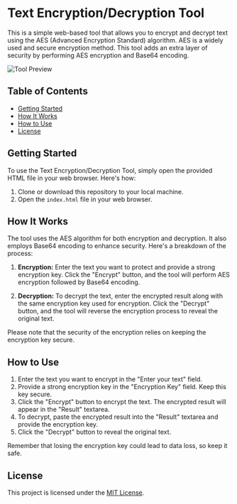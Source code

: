 # Text Encryption/Decryption Tool

This is a simple web-based tool that allows you to encrypt and decrypt text using the AES (Advanced Encryption Standard) algorithm. AES is a widely used and secure encryption method. This tool adds an extra layer of security by performing AES encryption and Base64 encoding.

![Tool Preview](tool-preview.png)

## Table of Contents

- [Getting Started](#getting-started)
- [How It Works](#how-it-works)
- [How to Use](#how-to-use)
- [License](#license)

## Getting Started

To use the Text Encryption/Decryption Tool, simply open the provided HTML file in your web browser. Here's how:

1. Clone or download this repository to your local machine.
2. Open the `index.html` file in your web browser.

## How It Works

The tool uses the AES algorithm for both encryption and decryption. It also employs Base64 encoding to enhance security. Here's a breakdown of the process:

1. **Encryption:** Enter the text you want to protect and provide a strong encryption key. Click the "Encrypt" button, and the tool will perform AES encryption followed by Base64 encoding.

2. **Decryption:** To decrypt the text, enter the encrypted result along with the same encryption key used for encryption. Click the "Decrypt" button, and the tool will reverse the encryption process to reveal the original text.

Please note that the security of the encryption relies on keeping the encryption key secure.

## How to Use

1. Enter the text you want to encrypt in the "Enter your text" field.
2. Provide a strong encryption key in the "Encryption Key" field. Keep this key secure.
3. Click the "Encrypt" button to encrypt the text. The encrypted result will appear in the "Result" textarea.
4. To decrypt, paste the encrypted result into the "Result" textarea and provide the encryption key.
5. Click the "Decrypt" button to reveal the original text.

Remember that losing the encryption key could lead to data loss, so keep it safe.

## License

This project is licensed under the [MIT License](LICENSE).
